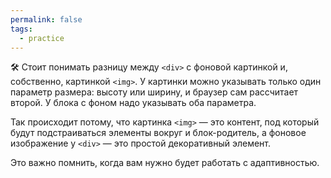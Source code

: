 ```yaml
---
permalink: false
tags:
  - practice
---
```


🛠 Стоит понимать разницу между `<div>` с фоновой картинкой и, собственно, картинкой `<img>`. У картинки можно указывать только один параметр размера: высоту или ширину, и браузер сам рассчитает второй. У блока с фоном надо указывать оба параметра.

Так происходит потому, что картинка `<img>` — это контент, под который будут подстраиваться элементы вокруг и блок-родитель, а фоновое изображение у `<div>` — это простой декоративный элемент.

Это важно помнить, когда вам нужно будет работать с адаптивностью.

